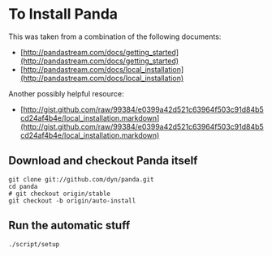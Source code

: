 # To Install Panda

This was taken from a combination of the following documents:

* [http://pandastream.com/docs/getting_started](http://pandastream.com/docs/getting_started)
* [http://pandastream.com/docs/local_installation](http://pandastream.com/docs/local_installation)

Another possibly helpful resource:

* [http://gist.github.com/raw/99384/e0399a42d521c63964f503c91d84b5cd24af4b4e/local_installation.markdown](http://gist.github.com/raw/99384/e0399a42d521c63964f503c91d84b5cd24af4b4e/local_installation.markdown)

## Download and checkout Panda itself

    git clone git://github.com/dyn/panda.git
    cd panda
    # git checkout origin/stable
    git checkout -b origin/auto-install

## Run the automatic stuff

    ./script/setup
